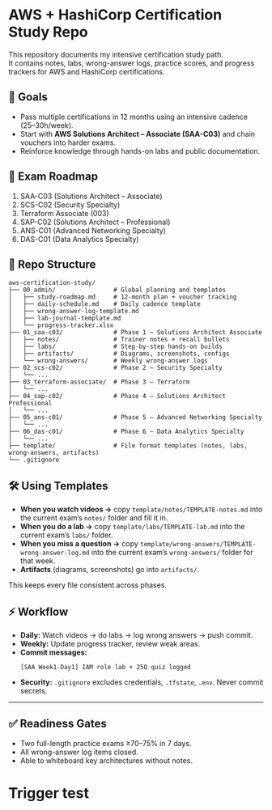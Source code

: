 # AWS + HashiCorp Certification Study Repo

This repository documents my intensive certification study path.  
It contains notes, labs, wrong-answer logs, practice scores, and progress trackers for AWS and HashiCorp certifications.

## 🎯 Goals
- Pass multiple certifications in 12 months using an intensive cadence (25–30h/week).
- Start with **AWS Solutions Architect – Associate (SAA-C03)** and chain vouchers into harder exams.
- Reinforce knowledge through hands-on labs and public documentation.

## 📅 Exam Roadmap
1. SAA-C03 (Solutions Architect – Associate)
2. SCS-C02 (Security Specialty)
3. Terraform Associate (003)
4. SAP-C02 (Solutions Architect – Professional)
5. ANS-C01 (Advanced Networking Specialty)
6. DAS-C01 (Data Analytics Specialty)

## 📂 Repo Structure
```plaintext
aws-certification-study/
├── 00_admin/                # Global planning and templates
│   ├── study-roadmap.md     # 12-month plan + voucher tracking
│   ├── daily-schedule.md    # Daily cadence template
│   ├── wrong-answer-log-template.md
│   ├── lab-journal-template.md
│   └── progress-tracker.xlsx
├── 01_saa-c03/              # Phase 1 – Solutions Architect Associate
│   ├── notes/               # Trainer notes + recall bullets
│   ├── labs/                # Step-by-step hands-on builds
│   ├── artifacts/           # Diagrams, screenshots, configs
│   └── wrong-answers/       # Weekly wrong-answer logs
├── 02_scs-c02/              # Phase 2 – Security Specialty
│   └── ...
├── 03_terraform-associate/  # Phase 3 – Terraform
│   └── ...
├── 04_sap-c02/              # Phase 4 – Solutions Architect Professional
│   └── ...
├── 05_ans-c01/              # Phase 5 – Advanced Networking Specialty
│   └── ...
├── 06_das-c01/              # Phase 6 – Data Analytics Specialty
│   └── ...
├── template/                # File format templates (notes, labs, wrong-answers, artifacts)
└── .gitignore
```

## 🛠 Using Templates

- **When you watch videos →** copy `template/notes/TEMPLATE-notes.md` into the current exam’s `notes/` folder and fill it in.  
- **When you do a lab →** copy `template/labs/TEMPLATE-lab.md` into the current exam’s `labs/` folder.  
- **When you miss a question →** copy `template/wrong-answers/TEMPLATE-wrong-answer-log.md` into the current exam’s `wrong-answers/` folder for that week.  
- **Artifacts** (diagrams, screenshots) go into `artifacts/`.

This keeps every file consistent across phases.

## ⚡ Workflow
- **Daily:** Watch videos → do labs → log wrong answers → push commit.
- **Weekly:** Update progress tracker, review weak areas.
- **Commit messages:**  
  ```
  [SAA Week1-Day1] IAM role lab + 25Q quiz logged
  ```
- **Security:** `.gitignore` excludes credentials, `.tfstate`, `.env`. Never commit secrets.

---

## ✅ Readiness Gates
- Two full-length practice exams ≥70–75% in 7 days.
- All wrong-answer log items closed.
- Able to whiteboard key architectures without notes.
# Trigger test
